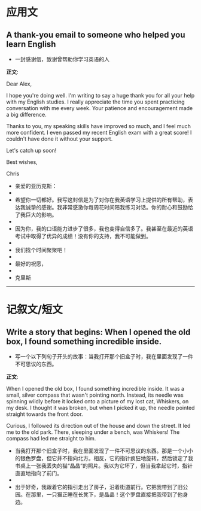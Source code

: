 # 应用文

## A thank-you email to someone who helped you learn English
- 一封感谢信，致谢曾帮助你学习英语的人

**正文**:

Dear Alex,

I hope you're doing well. I'm writing to say a huge thank you for all your help with my English studies. I really appreciate the time you spent practicing conversation with me every week. Your patience and encouragement made a big difference.

Thanks to you, my speaking skills have improved so much, and I feel much more confident. I even passed my recent English exam with a great score! I couldn't have done it without your support.

Let's catch up soon!

Best wishes,

Chris

- 亲爱的亚历克斯：
- 
- 希望你一切都好。我写这封信是为了对你在我英语学习上提供的所有帮助，表达我诚挚的感谢。我非常感激你每周花时间陪我练习对话。你的耐心和鼓励给了我巨大的影响。
- 
- 因为你，我的口语能力进步了很多，我也变得自信多了。我甚至在最近的英语考试中取得了优异的成绩！没有你的支持，我不可能做到。
- 
- 我们找个时间聚聚吧！
- 
- 最好的祝愿，
- 
- 克里斯

---

# 记叙文/短文

## Write a story that begins: When I opened the old box, I found something incredible inside.
- 写一个以下列句子开头的故事：当我打开那个旧盒子时，我在里面发现了一件不可思议的东西。

**正文**:

When I opened the old box, I found something incredible inside. It was a small, silver compass that wasn't pointing north. Instead, its needle was spinning wildly before it locked onto a picture of my lost cat, Whiskers, on my desk. I thought it was broken, but when I picked it up, the needle pointed straight towards the front door.

Curious, I followed its direction out of the house and down the street. It led me to the old park. There, sleeping under a bench, was Whiskers! The compass had led me straight to him.

- 当我打开那个旧盒子时，我在里面发现了一件不可思议的东西。那是一个小小的银色罗盘，但它并不指向北方。相反，它的指针疯狂地旋转，然后锁定了我书桌上一张我丢失的猫“晶晶”的照片。我以为它坏了，但当我拿起它时，指针直直地指向了前门。
- 
- 出于好奇，我跟着它的指引走出了房子，沿着街道前行。它把我带到了旧公园。在那里，一只猫正睡在长凳下，是晶晶！这个罗盘直接把我带到了他身边。
